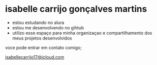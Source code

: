 # isabelle carrijo gonçalves martins

- estou estudando no alura
- estou me desenvolvendo no gihtub
- utilizo esse espaço para minha organizaçao e compartilhamento dos meus projetos desenvolvidos

voce pode entrar em contato comigo;

isabellecarrijo17@icloud.com
